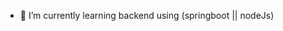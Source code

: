 - 🌱 I’m currently learning backend using (springboot || nodeJs)

<!---
4be/4be is a ✨ special ✨ repository because its `README.md` (this file) appears on your GitHub profile.
You can click the Preview link to take a look at your changes.
--->
